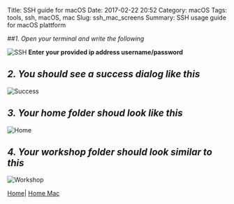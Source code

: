Title: SSH guide for macOS
Date: 2017-02-22 20:52
Category: macOS
Tags: tools, ssh, macOS, mac
Slug: ssh_mac_screens
Summary: SSH usage guide for macOS plattform

##*1. Open your terminal and write the following*

![SSH](/images/mac/ssh.png)
**Enter your provided ip address username/password**

## *2. You should see a success dialog like this*

![Success](/images/mac/ssh_success.png)

## *3. Your home folder shoud look like this*

![Home](/images/mac/home.png)


## *4. Your workshop folder should look similar to this*

![Workshop](/images/mac/workshop_folder.png)



[Home]({filename}/index.md)|
[Home Mac]({filename}/mac/index.md)

